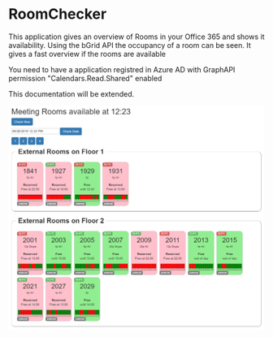 # RoomChecker

This application gives an overview of Rooms in your Office 365 and shows it availability. Using the bGrid API the occupancy of a room can be seen.
It gives a fast overview if the rooms are available

You need to have a application registred in Azure AD with GraphAPI permission "Calendars.Read.Shared" enabled

This documentation will be extended.

![alt text](/roomcheck.jpg "Screenshot of Roomchecker")
